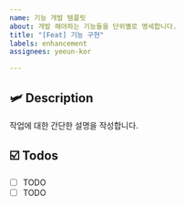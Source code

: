 ```yaml
---
name: 기능 개발 템플릿
about: 개발 해야하는 기능들을 단위별로 명세합니다.
title: "[Feat] 기능 구현"
labels: enhancement
assignees: yeeun-kor

---
```


## 🛩️ Description
작업에 대한 간단한 설명을 작성합니다.

## ☑️ Todos
- [ ] TODO
- [ ] TODO
